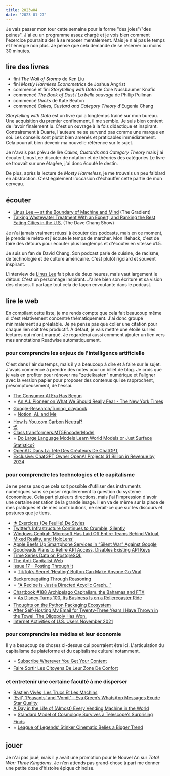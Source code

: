 ```yaml
---
title: 2023w04
date: '2023-01-27'
---
```


Je vais passer mon tour cette semaine pour la forme "des joies"/"des peines".
J'ai eu un programme assez chargé et je vois bien comment l'exercice pourrait aider à se reposer mentalement.
Mais je n'ai pas le temps et l'énergie non plus.
Je pense que cela demande de se réserver au moins 30 minutes.

## lire des livres

- fini *The Wall of Storms* de Ken Liu
- fini *Mostly Harmless Econometrics* de Joshua Angrist
- commencé et fini *Storytelling with Data* de Cole Nussbaumer Knafic
- commencé *The Book of Dust I La belle sauvage* de Phillip Pullman
- commencé *Ducks* de Kate Beaton
- commencé *Cakes, Custard and Category Theory* d'Eugenia Chang

*Storytelling with Data* est un livre qui a longtemps trainé sur mon bureau.
Une acquisition du premier confinement, il me semble.
Je suis bien content de l'avoir finalement lu.
C'est un ouvrage à la fois didactique et inspirant.
Contrairement à Duarte, l'auteure ne se survend pas comme une marque en soi.
Les conseils sont plutôt bien amenés et praticables immédiatement.
Cela pourrait bien devenir ma nouvelle référence sur le sujet.

Je n'avais pas prévu de lire *Cakes, Custards and Category Theory* mais j'ai écouter Linus Lee discuter de notation et de théories des catégories.Le livre se trouvait sur une étagère, j'ai donc écouté le destin.

De plus, après la lecture de *Mosty Harmeless*, je me trouvais un peu faiblard en abstraction. C'est également l'occasion d'échauffer cette partie de mon cerveau.


## écouter

- [Linus Lee —  at the Boundary of Machine and Mind](https://share.snipd.com/episode/69edf9ec-ab49-45fe-8af1-444375802012) (The Gradient)
- [Talking Wastewater Treatment With an Expert, and Ranking the Best Eating Cities in the U.S.](https://share.snipd.com/episode/08269225-ef2b-46ce-a8b4-32fc20995de4) (The Dave Chang Show)

Je n'ai jamais vraiment réussi à écouter des podcasts, mais en ce moment, je prends le métro et j'écoute le temps de marcher.
Mon lifehack, c'est de faire des détours pour écouter plus longtemps et d'écouter en vitesse x1.5.

Je suis un fan de David Chang.
Son podcast parle de cuisine, de racisme, de technologie et de culture américaine.
C'est plutôt rigolard et souvent inspirant.

L'interview de [Linus Lee] fait plus de deux heures, mais vaut largement le détour.
C'est un personnage inspirant.
J'aime bien son écriture et sa vision des choses.
Il partage tout cela de façon envoutante dans le podcast.

[Linus Lee]: https://thesephist.com/


## lire le web

En compilant cette liste, je me rends compte que cela fait beaucoup même si c'est relativement concentré thématiquement.
J'ai donc groupé minimalement au préalable.
Je ne pense pas que coller une citation pour chaque lien soit très productif.
À défaut, je vais mettre une étoile sur les lectures qui m'ont marqué.
Je regarderai aussi comment ajouter un lien vers mes annotations Readwise automatiquement.

### pour comprendre les enjeux de l'intelligence artificielle

C'est dans l'air du temps, mais il y a beaucoup à dire et à faire sur le sujet.
J'avais commencé à prendre des notes pour un billet de blog.
Je crois que je vais en profiter pour rénover ma "zettelkasten" numérique et l'aligner avec la version papier pour proposer des contenus qui se rapprochent, présomptueusement, de l'essai.

- [The Consumer AI Era Has Begun](https://www.platformer.news/p/the-consumer-ai-era-has-begun?publication_id=7976&post_id=98512125&isFreemail=false)
- :star: [An A.I. Pioneer on What We Should Really Fear - The New York Times](https://www.nytimes.com/interactive/2022/12/26/magazine/yejin-choi-interview.html)
- [Google-Research/Tuning_playbook](https://github.com/google-research/tuning_playbook)
- :star: [Notion, AI, and Me](https://thesephist.com/posts/notion/)
- [How Is You.com Carbon Neutral?](https://about.you.com/hc/faq/how-is-you-com-carbon-neutral/)
- [t5](https://huggingface.co/docs/transformers/model_doc/t5)
- [Class transformers.MT5EncoderModel](https://huggingface.co/docs/transformers/model_doc/mt5)
- :star: [Do Large Language Models Learn World Models or Just Surface Statistics?](https://thegradient.pub/othello/?utm_source=substack&utm_medium=email)
- [OpenAI : Dans La Tête Des Créateurs De ChatGPT](https://www.lemonde.fr/economie/article/2023/01/21/openai-dans-la-tete-des-createurs-de-chatgpt_6158745_3234.html)
- [Exclusive: ChatGPT Owner OpenAI Projects $1 Billion in Revenue by 2024](https://www.reuters.com/business/chatgpt-owner-openai-projects-1-billion-revenue-by-2024-sources-2022-12-15/)

### pour comprendre les technologies et le capitalisme

Je ne pense pas que cela soit possible d'utiliser des instruments numériques sans se poser régulièrement la question du système économique.
Cela part plusieurs directions, mais j'ai l'impression d'avoir une certaine sensation de la grande image.
Il en va de même sur la place de mes pratiques et de mes contributions, ne serait-ce que sur les discours et postures que je tiens.


- [⚗️ Exercices (De Feuille) De Styles](https://blog.professeurjoachim.com/billet/2023-01-05-exercices-de-feuille-de-styles)
- [Twitter’s Infrastructure Continues to Crumble, Silently](https://daringfireball.net/linked/2023/01/23/twitter-frum-crumbling)
- [Windows Central: ‘Microsoft Has Laid Off Entire Teams Behind Virtual, Mixed Reality, and HoloLens’](https://www.windowscentral.com/microsoft/microsoft-has-laid-off-entire-teams-behind-virtual-mixed-reality-and-hololens)
- [Apple Beefs Up Smartphone Services in “Silent War” Against Google](https://arstechnica.com/gadgets/2023/01/apple-beefs-up-smartphone-services-in-silent-war-against-google/)
- [Goodreads Plans to Retire API Access, Disables Existing API Keys](https://joealcorn.com/blog/2020/goodreads-retiring-API)
- [Time Series Data on PostgreSQL](https://stackoverflow.com/questions/68440130/time-series-data-on-postgresql)
- [The Anti-Capitalist Web](https://blog.jim-nielsen.com/2023/the-anti-capitalist-web/)
- [Issue 17 – Posting Through It](https://newsletter.mollywhite.net/p/issue-17-posting-through-it?utm_source=substack&utm_medium=email)
- :star: [TikTok’s Secret ‘Heating’ Button Can Make Anyone Go Viral](https://www.forbes.com/sites/emilybaker-white/2023/01/20/tiktoks-secret-heating-button-can-make-anyone-go-viral/)
- [Backpropagating Through Reasoning](https://thesephist.com/posts/backprop-through-reasoning/)
- :star: ["A Recipe Is Just a Directed Acyclic Graph…"](https://bofh.org.uk/2019/03/04/recursive-sql-recipes/)
- [Chartbook #188 Archipelago Capitalism, the Bahamas and FTX](https://adamtooze.substack.com/p/chartbook-188-archipelago-capitalism)
- :star: [As Disney Turns 100, Its Business Is on a Rollercoaster Ride](https://www.economist.com/briefing/2023/01/19/as-disney-turns-100-its-business-is-on-a-rollercoaster-ride)
- [Thoughts on the Python Packaging Ecosystem](https://pradyunsg.me/blog/2023/01/21/thoughts-on-python-packaging/)
- [After Self-Hosting My Email for Twenty-Three Years I Have Thrown in the Towel. The Oligopoly Has Won.](https://cfenollosa.com/blog/after-self-hosting-my-email-for-twenty-three-years-i-have-thrown-in-the-towel-the-oligopoly-has-won.html)
- [Internet Activities of U.S. Users November 2021](https://www.statista.com/statistics/183910/internet-activities-of-us-users/)


### pour comprendre les médias et leur économie

Il y a beaucoup de choses ci-dessus qui pourraient être ici.
L'articulation du capitalisme de plateforme et du capitalisme culturel notamment.


- :star: [Subscribe Wherever You Get Your Content](https://blog.jim-nielsen.com/2023/subscribe-wherever-you-get-your-content/)
- [Faire Sortir Les Citoyens De Leur Zone De Confort](https://hypernews.co/sortir-citoyens-de-leur-zone-de-confort-polarisation-medias-information/)


### et entretenir une certaine faculté à me disperser

- [Bastien Vivès, Les Trucs Et Les Machins](https://www.arretsurimages.net/chroniques/initiales-ds/bastien-vives-les-trucs-et-les-machins)
- [‘Evil’, ‘Peasants’ and ‘Vomit’ – Eva Green’s WhatsApp Messages Exude Star Quality](https://www.theguardian.com/film/2023/jan/24/evil-peasants-and-vomit-eva-greens-whatsapp-messages-exude-star-quality)
- [A Day in the Life of (Almost) Every Vending Machine in the World](https://www.theguardian.com/business/2022/apr/14/a-day-in-the-life-of-almost-every-vending-machine-in-the-world)
- :star: [Standard Model of Cosmology Survives a Telescope’s Surprising Finds](https://www.quantamagazine.org/standard-model-of-cosmology-survives-jwsts-surprising-finds-20230120/)
- :star: [League of Legends’ Stinker Cinematic Belies a Bigger Trend](https://www.polygon.com/23562774/league-of-legends-brink-of-infinity-cinematic-controversy-explained)


## jouer

Je n'ai pas joué, mais il y avait une promotion pour le Nouvel An sur *Total War: Three Kingdoms*.
Je n’en attends pas grand-chose à part me donner une petite dose d'histoire épique chinoise.
